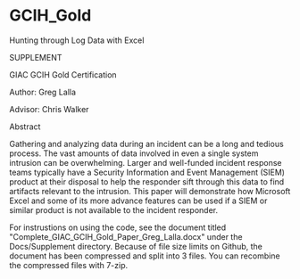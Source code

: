 # GCIH_Gold
Hunting through Log Data with Excel

SUPPLEMENT

GIAC GCIH Gold Certification

Author: Greg Lalla

Advisor: Chris Walker

Abstract

Gathering and analyzing data during an incident can be a long and tedious process. The vast amounts of data involved in even a single system intrusion can be overwhelming. Larger and well-funded incident response teams typically have a Security Information and Event Management (SIEM) product at their disposal to help the responder sift through this data to find artifacts relevant to the intrusion. This paper will demonstrate how Microsoft Excel and some of its more advance features can be used if a SIEM or similar product is not available to the incident responder.

For instrustions on using the code, see the document titled "Complete_GIAC_GCIH_Gold_Paper_Greg_Lalla.docx" under the Docs/Supplement directory. Because of file size limits on Github, the document has been compressed and split into 3 files. You can recombine the compressed files with 7-zip.
